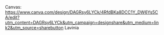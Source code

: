 Canvas: https://www.canva.com/design/DAGRsy6LYCk/4RfdBKa8DCC1Y_DW6Ys5CA/edit?utm_content=DAGRsy6LYCk&utm_campaign=designshare&utm_medium=link2&utm_source=sharebutton
Lavinia
